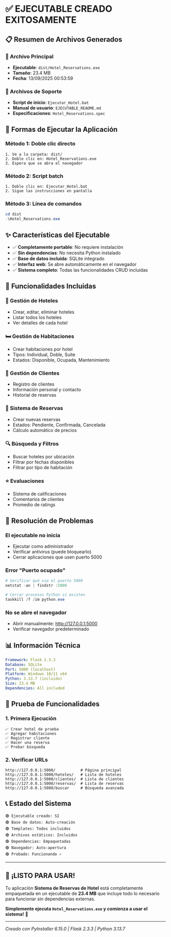 # ✅ EJECUTABLE CREADO EXITOSAMENTE

## 📋 Resumen de Archivos Generados

### 🎯 Archivo Principal
- **Ejecutable**: `dist/Hotel_Reservations.exe`
- **Tamaño**: 23.4 MB
- **Fecha**: 13/09/2025 00:53:59

### 📁 Archivos de Soporte
- **Script de inicio**: `Ejecutar_Hotel.bat`
- **Manual de usuario**: `EJECUTABLE_README.md`
- **Especificaciones**: `Hotel_Reservations.spec`

## 🚀 Formas de Ejecutar la Aplicación

### Método 1: Doble clic directo
```
1. Ve a la carpeta: dist/
2. Doble clic en: Hotel_Reservations.exe
3. Espera que se abra el navegador
```

### Método 2: Script batch
```
1. Doble clic en: Ejecutar_Hotel.bat
2. Sigue las instrucciones en pantalla
```

### Método 3: Línea de comandos
```powershell
cd dist
.\Hotel_Reservations.exe
```

## ✨ Características del Ejecutable

- ✅ **Completamente portable**: No requiere instalación
- ✅ **Sin dependencias**: No necesita Python instalado
- ✅ **Base de datos incluida**: SQLite integrado
- ✅ **Interfaz web**: Se abre automáticamente en el navegador
- ✅ **Sistema completo**: Todas las funcionalidades CRUD incluidas

## 🎨 Funcionalidades Incluidas

### 🏨 Gestión de Hoteles
- Crear, editar, eliminar hoteles
- Listar todos los hoteles
- Ver detalles de cada hotel

### 🛏️ Gestión de Habitaciones  
- Crear habitaciones por hotel
- Tipos: Individual, Doble, Suite
- Estados: Disponible, Ocupada, Mantenimiento

### 👥 Gestión de Clientes
- Registro de clientes
- Información personal y contacto
- Historial de reservas

### 📅 Sistema de Reservas
- Crear nuevas reservas
- Estados: Pendiente, Confirmada, Cancelada
- Cálculo automático de precios

### 🔍 Búsqueda y Filtros
- Buscar hoteles por ubicación
- Filtrar por fechas disponibles
- Filtrar por tipo de habitación

### ⭐ Evaluaciones
- Sistema de calificaciones
- Comentarios de clientes
- Promedio de ratings

## 🔧 Resolución de Problemas

### El ejecutable no inicia
- Ejecutar como administrador
- Verificar antivirus (puede bloquearlo)
- Cerrar aplicaciones que usen puerto 5000

### Error "Puerto ocupado"
```powershell
# Verificar qué usa el puerto 5000
netstat -an | findstr :5000

# Cerrar procesos Python si existen
taskkill /f /im python.exe
```

### No se abre el navegador
- Abrir manualmente: http://127.0.0.1:5000
- Verificar navegador predeterminado

## 📊 Información Técnica

```yaml
Framework: Flask 2.3.3
Database: SQLite
Port: 5000 (localhost)  
Platform: Windows 10/11 x64
Python: 3.13.7 (incluido)
Size: 23.4 MB
Dependencies: All included
```

## 🎯 Prueba de Funcionalidades

### 1. Primera Ejecución
```
✅ Crear hotel de prueba
✅ Agregar habitaciones
✅ Registrar cliente
✅ Hacer una reserva
✅ Probar búsqueda
```

### 2. Verificar URLs
```
http://127.0.0.1:5000/           # Página principal
http://127.0.0.1:5000/hoteles/   # Lista de hoteles
http://127.0.0.1:5000/clientes/  # Lista de clientes
http://127.0.0.1:5000/reservas/  # Lista de reservas
http://127.0.0.1:5000/buscar     # Búsqueda avanzada
```

## 📞 Estado del Sistema

```
🟢 Ejecutable creado: SI
🟢 Base de datos: Auto-creación
🟢 Templates: Todos incluidos
🟢 Archivos estáticos: Incluidos
🟢 Dependencias: Empaquetadas
🟢 Navegador: Auto-apertura
🟢 Probado: Funcionando ✓
```

---

## 🎉 ¡LISTO PARA USAR!

Tu aplicación **Sistema de Reservas de Hotel** está completamente empaquetada en un ejecutable de **23.4 MB** que incluye todo lo necesario para funcionar sin dependencias externas.

**Simplemente ejecuta `Hotel_Reservations.exe` y comienza a usar el sistema!** 🚀

---
*Creado con PyInstaller 6.15.0 | Flask 2.3.3 | Python 3.13.7*
